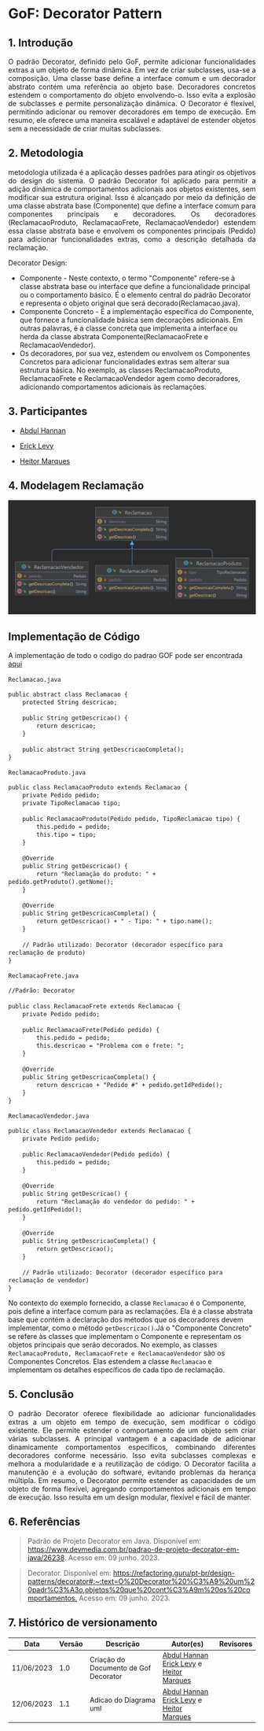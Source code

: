 # GoF: Decorator Pattern

## 1. Introdução

<p align="justify">
    O padrão Decorator, definido pelo GoF, permite adicionar funcionalidades extras a um objeto de forma dinâmica. Em vez de criar subclasses, usa-se a composição. Uma classe base define a interface comum e um decorador abstrato contém uma referência ao objeto base. Decoradores concretos estendem o comportamento do objeto envolvendo-o. Isso evita a explosão de subclasses e permite personalização dinâmica. O Decorator é flexível, permitindo adicionar ou remover decoradores em tempo de execução. Em resumo, ele oferece uma maneira escalável e adaptável de estender objetos sem a necessidade de criar muitas subclasses.
</p>

## 2. Metodologia

<p align="justify">
    metodologia utilizada é a aplicação desses padrões para  atingir os objetivos do design do sistema.
    O padrão Decorator foi aplicado para permitir a adição dinâmica de comportamentos adicionais aos objetos existentes, sem modificar sua estrutura original. Isso é alcançado por meio da definição de uma classe abstrata base (Componente) que define a interface comum para componentes principais e decoradores. Os decoradores (ReclamacaoProduto, ReclamacaoFrete, ReclamacaoVendedor) estendem essa classe abstrata base e envolvem os componentes principais (Pedido) para adicionar funcionalidades extras, como a descrição detalhada da reclamação.
</p>

Decorator Design:
- Componente - Neste contexto, o termo "Componente" refere-se à classe abstrata base ou interface que define a funcionalidade principal ou o comportamento básico. É o elemento central do padrão Decorator e representa o objeto original que será decorado(Reclamacao.java).
- Componente Concreto - É a implementação específica do Componente, que fornece a funcionalidade básica sem decorações adicionais. Em outras palavras, é a classe concreta que implementa a interface ou herda da classe abstrata Componente(ReclamacaoFrete e ReclamacaoVendedor).
- Os decoradores, por sua vez, estendem ou envolvem os Componentes Concretos para adicionar funcionalidades extras sem alterar sua estrutura básica. No exemplo, as classes ReclamacaoProduto, ReclamacaoFrete e ReclamacaoVendedor agem como decoradores, adicionando comportamentos adicionais às reclamações.

## 3. Participantes
- [Abdul Hannan](https://github.com/hannanhunny01)

- [Erick Levy](https://github.com/Ericklevy)

- [Heitor Marques](https://github.com/heitormsb)



## 4. Modelagem Reclamação
![Legenda](../Assets/gof/gofreclamacao.jpg)

## Implementação de Código
A implementação de todo o codigo do padrao GOF pode ser encontrada [aqui](https://github.com/UnBArqDsw2023-1/2023.1_G3_ProjetoMercadoLivre/tree/main/docs/PadroesDeProjeto/CodigoGOF/Arquitetura/src)

`Reclamacao.java`

```
public abstract class Reclamacao {
    protected String descricao;

    public String getDescricao() {
        return descricao;
    }

    public abstract String getDescricaoCompleta();
}

```

`ReclamacaoProduto.java`

```
public class ReclamacaoProduto extends Reclamacao {
    private Pedido pedido;
    private TipoReclamacao tipo;

    public ReclamacaoProduto(Pedido pedido, TipoReclamacao tipo) {
        this.pedido = pedido;
        this.tipo = tipo;
    }

    @Override
    public String getDescricao() {
        return "Reclamação do produto: " + pedido.getProduto().getNome();
    }

    @Override
    public String getDescricaoCompleta() {
        return getDescricao() + " - Tipo: " + tipo.name();
    }
    
    // Padrão utilizado: Decorator (decorador específico para reclamação de produto)
}

```

`ReclamacaoFrete.java`

```
//Padrão: Decorator

public class ReclamacaoFrete extends Reclamacao {
    private Pedido pedido;

    public ReclamacaoFrete(Pedido pedido) {
        this.pedido = pedido;
        this.descricao = "Problema com o frete: ";
    }

    @Override
    public String getDescricaoCompleta() {
        return descricao + "Pedido #" + pedido.getIdPedido();
    }
}

```

`ReclamacaoVendedor.java`

```
public class ReclamacaoVendedor extends Reclamacao {
    private Pedido pedido;
    
    public ReclamacaoVendedor(Pedido pedido) {
        this.pedido = pedido;
    }
    
    @Override
    public String getDescricao() {
        return "Reclamação do vendedor do pedido: " + pedido.getIdPedido();
    }

    @Override
    public String getDescricaoCompleta() {
        return getDescricao();
    }
    
    // Padrão utilizado: Decorator (decorador específico para reclamação de vendedor)
}

```





No contexto do exemplo fornecido, a classe `Reclamacao` é o Componente, pois define a interface comum para as reclamações. Ela é a classe abstrata base que contém a declaração dos métodos que os decoradores devem implementar, como o método `getDescricao()`.Já o "Componente Concreto" se refere às classes que implementam o Componente e representam os objetos principais que serão decorados. No exemplo, as classes `ReclamacaoProduto, ReclamacaoFrete e ReclamacaoVendedor` são os Componentes Concretos. Elas estendem a classe `Reclamacao` e implementam os detalhes específicos de cada tipo de reclamação.





## 5. Conclusão

<p align="justify">
    O padrão Decorator oferece flexibilidade ao adicionar funcionalidades extras a um objeto em tempo de execução, sem modificar o código existente. Ele permite estender o comportamento de um objeto sem criar várias subclasses. A principal vantagem é a capacidade de adicionar dinamicamente comportamentos específicos, combinando diferentes decoradores conforme necessário. Isso evita subclasses complexas e melhora a modularidade e a reutilização de código. O Decorator facilita a manutenção e a evolução do software, evitando problemas da herança múltipla. Em resumo, o Decorator permite estender as capacidades de um objeto de forma flexível, agregando comportamentos adicionais em tempo de execução. Isso resulta em um design modular, flexível e fácil de manter.

</p>

## 6. Referências

> Padrão de Projeto Decorator em Java. Disponível em: <https://www.devmedia.com.br/padrao-de-projeto-decorator-em-java/26238>. Acesso em: 09 junho. 2023.



> Decorator. Disponível em: <https://refactoring.guru/pt-br/design-patterns/decorator#:~:text=O%20Decorator%20%C3%A9%20um%20padr%C3%A3o,objetos%20que%20cont%C3%A9m%20os%20comportamentos.> Acesso em: 09 junho. 2023.

## 7. Histórico de versionamento

|Data | Versão | Descrição | Autor(es)|Revisores|
| -- | -- | -- | -- |--|
|11/06/2023|1.0|Criação do Documento de Gof Decorator| [Abdul Hannan](https://github.com/hannanhunny01) <br>   [Erick Levy](https://github.com/Ericklevy) e [Heitor Marques](https://github.com/heitormsb)| 
|12/06/2023|1.1|Adicao do Diagrama uml| [Abdul Hannan](https://github.com/hannanhunny01) <br>   [Erick Levy](https://github.com/Ericklevy) e [Heitor Marques](https://github.com/heitormsb)| 
